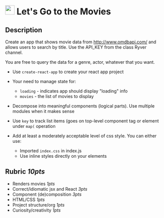 <img src="https://cloud.githubusercontent.com/assets/478864/22186847/68223ce6-e0b1-11e6-8a62-0e3edc96725e.png" width=30> Let's Go to the Movies
===

## Description

Create an app that shows movie data from http://www.omdbapi.com/ and allows users
to search by title. Use the API_KEY from the class Ryver channel.

You are free to query the data for a genre, actor, whatever that you want.

* Use `create-react-app` to create your react app project

* Your need to manage state for:
  * `loading` - indicates app should display "loading" info
  * `movies` - the list of movies to display
 
* Decompose into meaningful components (logical parts). Use multiple modules when it makes sense

* Use `key` to track list items (goes on top-level component tag or element under `map(` operation

* Add at least a moderately acceptable level of css style. You can either use:
  * Imported `index.css` in index.js
  * Use inline styles directly on your elements

## Rubric *10pts*

* Renders movies *1pts*
* Correct/idiomatic jsx and React *3pts*
* Component (de)composition *3pts*
* HTML/CSS *1pts*
* Project structure/org *1pts*
* Curiosity/creativity *1pts*
